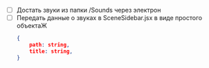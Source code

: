 - [ ] Достать звуки из папки /Sounds через электрон
- [ ] Передать данные о звуках в SceneSidebar.jsx в виде простого объектаЖ
    ```json
    {
        path: string,
        title: string,
    }
    ```
